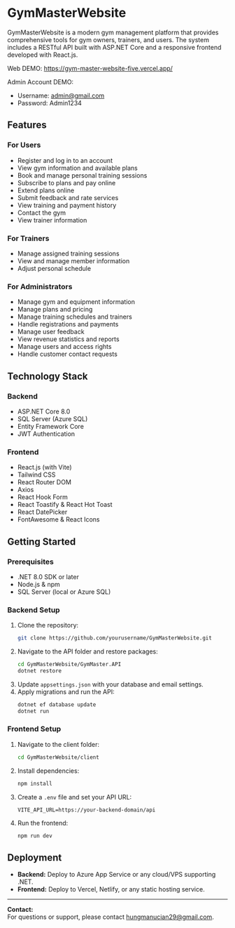# GymMasterWebsite

GymMasterWebsite is a modern gym management platform that provides comprehensive tools for gym owners, trainers, and users. The system includes a RESTful API built with ASP.NET Core and a responsive frontend developed with React.js.

Web DEMO: https://gym-master-website-five.vercel.app/

Admin Account DEMO:

- Username: admin@gmail.com
- Password: Admin1234

## Features

### For Users
- Register and log in to an account
- View gym information and available plans
- Book and manage personal training sessions
- Subscribe to plans and pay online
- Extend plans online
- Submit feedback and rate services
- View training and payment history
- Contact the gym
- View trainer information

### For Trainers
- Manage assigned training sessions
- View and manage member information
- Adjust personal schedule

### For Administrators
- Manage gym and equipment information
- Manage plans and pricing
- Manage training schedules and trainers
- Handle registrations and payments
- Manage user feedback
- View revenue statistics and reports
- Manage users and access rights
- Handle customer contact requests

## Technology Stack

### Backend
- ASP.NET Core 8.0
- SQL Server (Azure SQL)
- Entity Framework Core
- JWT Authentication

### Frontend
- React.js (with Vite)
- Tailwind CSS
- React Router DOM
- Axios
- React Hook Form
- React Toastify & React Hot Toast
- React DatePicker
- FontAwesome & React Icons

## Getting Started

### Prerequisites
- .NET 8.0 SDK or later
- Node.js & npm
- SQL Server (local or Azure SQL)

### Backend Setup
1. Clone the repository:
   ```bash
   git clone https://github.com/yourusername/GymMasterWebsite.git
   ```
2. Navigate to the API folder and restore packages:
   ```bash
   cd GymMasterWebsite/GymMaster.API
   dotnet restore
   ```
3. Update `appsettings.json` with your database and email settings.
4. Apply migrations and run the API:
   ```bash
   dotnet ef database update
   dotnet run
   ```

### Frontend Setup
1. Navigate to the client folder:
   ```bash
   cd GymMasterWebsite/client
   ```
2. Install dependencies:
   ```bash
   npm install
   ```
3. Create a `.env` file and set your API URL:
   ```
   VITE_API_URL=https://your-backend-domain/api
   ```
4. Run the frontend:
   ```bash
   npm run dev
   ```

## Deployment

- **Backend:** Deploy to Azure App Service or any cloud/VPS supporting .NET.
- **Frontend:** Deploy to Vercel, Netlify, or any static hosting service.

---

**Contact:**  
For questions or support, please contact [hungmanucian29@gmail.com](mailto:hungmanucian29@gmail.com).
